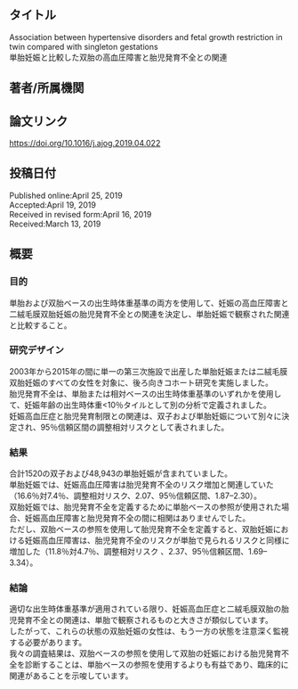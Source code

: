 ## タイトル
Association between hypertensive disorders and fetal growth restriction in twin compared with singleton gestations  
単胎妊娠と比較した双胎の高血圧障害と胎児発育不全との関連

## 著者/所属機関

## 論文リンク
https://doi.org/10.1016/j.ajog.2019.04.022

## 投稿日付
Published online:April 25, 2019  
Accepted:April 19, 2019  
Received in revised form:April 16, 2019  
Received:March 13, 2019

## 概要
### 目的
単胎および双胎ベースの出生時体重基準の両方を使用して、妊娠の高血圧障害と二絨毛膜双胎妊娠の胎児発育不全との関連を決定し、単胎妊娠で観察された関連と比較すること。

### 研究デザイン
2003年から2015年の間に単一の第三次施設で出産した単胎妊娠または二絨毛膜双胎妊娠のすべての女性を対象に、後ろ向きコホート研究を実施しました。  
胎児発育不全は、単胎または相対ベースの出生時体重基準のいずれかを使用して、妊娠年齢の出生時体重<10％タイルとして別の分析で定義されました。  
妊娠高血圧症と胎児発育制限との関連は、双子および単胎妊娠について別々に決定され、95％信頼区間の調整相対リスクとして表されました。

### 結果
合計1520の双子および48,943の単胎妊娠が含まれていました。  
単胎妊娠では、妊娠高血圧障害は胎児発育不全のリスク増加と関連していた（16.6％対7.4％、調整相対リスク、2.07、95％信頼区間、1.87–2.30）。  
双胎妊娠では、胎児発育不全を定義するために単胎ベースの参照が使用された場合、妊娠高血圧障害と胎児発育不全の間に相関はありませんでした。  
ただし、双胎ベースの参照を使用して胎児発育不全を定義すると、双胎妊娠における妊娠高血圧障害は、胎児発育不全のリスクが単胎で見られるリスクと同様に増加した（11.8％対4.7％、調整相対リスク 、2.37、95％信頼区間、1.69–3.34）。

### 結論
適切な出生時体重基準が適用されている限り、妊娠高血圧症と二絨毛膜双胎の胎児発育不全との関連は、単胎で観察されるものと大きさが類似しています。  
したがって、これらの状態の双胎妊娠の女性は、もう一方の状態を注意深く監視する必要があります。  
我々の調査結果は、双胎ベースの参照を使用して双胎の妊娠における胎児発育不全を診断することは、単胎ベースの参照を使用するよりも有益であり、臨床的に関連があることを示唆しています。
